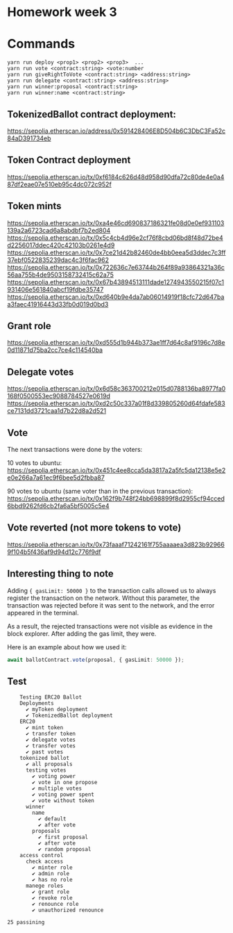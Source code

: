 # Homework week 3
# Commands 
```
yarn run deploy <prop1> <prop2> <prop3>  ...
yarn run vote <contract:string> <vote:number
yarn run giveRightToVote <contract:string> <address:string>
yarn run delegate <contract:string> <address:string>
yarn run winner:proposal <contract:string>
yarn run winner:name <contract:string> 
```
## TokenizedBallot contract deployment:

https://sepolia.etherscan.io/address/0x591428406E8D504b6C3DbC3Fa52c84aD391734eb

## Token Contract deployment

https://sepolia.etherscan.io/tx/0xf6184c626d48d958d90dfa72c80de4e0a487df2eae07e510eb95c4dc072c952f

## Token mints

https://sepolia.etherscan.io/tx/0xa4e46cd690837186321fe08d0e0ef931103139a2a6723cad6a8abdbf7b2ed804
https://sepolia.etherscan.io/tx/0x5c4cb4d96e2cf76f8cbd06bd8f48d72be4d2256017ddec420c42103b0261e4d9
https://sepolia.etherscan.io/tx/0x7ce21d42b82460de4bb0eea5d3ddec7c3ff37ebf0522835239dac4c3f6fac962
https://sepolia.etherscan.io/tx/0x722636c7e63744b264f89a93864321a36c56aa755b4de9503158732415c62a75
https://sepolia.etherscan.io/tx/0x67b43894513111dade1274943550215f07c1931406e561840abcf19fdbe35747
https://sepolia.etherscan.io/tx/0xd640b9e4da7ab06014919f18cfc72d647baa3faec41916443d33fb0d019d0bd3

## Grant role

https://sepolia.etherscan.io/tx/0xd555d1b944b373ae1ff7d64c8af9196c7d8e0d11871d75ba2cc7ce4c114540ba

## Delegate votes

https://sepolia.etherscan.io/tx/0x6d58c363700212e015d0788136ba8977fa0168f0500553ec9088784527e0619d
https://sepolia.etherscan.io/tx/0xd2c50c337a01f8d339805260d64fdafe583ce7131dd3721caa1d7b22d8a2d521

## Vote

The next transactions were done by the voters:

10 votes to ubuntu: https://sepolia.etherscan.io/tx/0x451c4ee8cca5da3817a2a5fc5da12138e5e2e0e266a7a61ec9f6bee5d2fbba87

90 votes to ubuntu (same voter than in the previous transaction): https://sepolia.etherscan.io/tx/0x162f9b748f24bb698899f8d2955cf94cced6bbd9262fd6cb2fa6a5bf5005c5e4

## Vote reverted (not more tokens to vote)

https://sepolia.etherscan.io/tx/0x73faaaf71242161f755aaaaea3d823b929669f104b5f436af9d94d12c776f9df

## Interesting thing to note

Adding `{ gasLimit: 50000 }` to the transaction calls allowed us to always register the transaction on the network. Without this parameter, the transaction was rejected before it was sent to the network, and the error appeared in the terminal.

As a result, the rejected transactions were not visible as evidence in the block explorer. After adding the gas limit, they were.

Here is an example about how we used it:

```typescript
await ballotContract.vote(proposal, { gasLimit: 50000 });
```

## Test
```
    Testing ERC20 Ballot
    Deployments
      ✔ myToken deployment
      ✔ TokenizedBallot deployment
    ERC20
      ✔ mint token
      ✔ transfer token
      ✔ delegate votes
      ✔ transfer votes
      ✔ past votes
    tokenized ballot
      ✔ all proposals
      testing votes
        ✔ voting power
        ✔ vote in one propose
        ✔ multiple votes
        ✔ voting power spent
        ✔ vote without token
      winner
        name
          ✔ default
          ✔ after vote
        proposals
          ✔ first proposal
          ✔ after vote
          ✔ random proposal
    access control
      check access
        ✔ minter role
        ✔ admin role
        ✔ has no role
      manege roles
        ✔ grant role
        ✔ revoke role
        ✔ renounce role
        ✔ unauthorized renounce

25 passining
```
